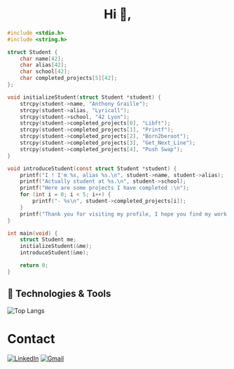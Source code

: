 <h1 align="center">Hi 👋,</h1>

```c
#include <stdio.h>
#include <string.h>

struct Student {
    char name[42];
    char alias[42];
    char school[42];
    char completed_projects[5][42];
};

void initializeStudent(struct Student *student) {
    strcpy(student->name, "Anthony Graille");
    strcpy(student->alias, "Lyricall");
    strcpy(student->school, "42 Lyon");
    strcpy(student->completed_projects[0], "Libft");
    strcpy(student->completed_projects[1], "Printf");
    strcpy(student->completed_projects[2], "Born2beroot");
    strcpy(student->completed_projects[3], "Get_Next_Line");
    strcpy(student->completed_projects[4], "Push Swap");
}

void introduceStudent(const struct Student *student) {
    printf("I ! I'm %s, alias %s.\n", student->name, student->alias);
    printf("Actually student at %s.\n", student->school);
    printf("Here are some projects I have completed :\n");
    for (int i = 0; i < 5; i++) {
        printf("- %s\n", student->completed_projects[i]);
    }
    printf("Thank you for visiting my profile, I hope you find my work interesting !");
}

int main(void) {
    struct Student me;
    initializeStudent(&me);
    introduceStudent(&me);

    return 0;
}
```
## 🔧 Technologies & Tools

<div align="left">

![Top Langs](https://github-readme-stats.vercel.app/api/top-langs/?username=lyricallll&layout=compact)

# Contact

[![LinkedIn](https://img.shields.io/badge/LinkedIn-0077B5?style=flat&logo=linkedin&logoColor=white)](https://www.linkedin.com/in/anthony-graille-594385329/)
[![Gmail](https://img.shields.io/badge/Gmail-D14836?style=flat&logo=gmail&logoColor=white)](lachariotte30@gmail.com)



